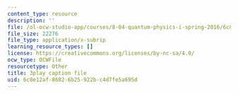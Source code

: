 ```yaml
---
content_type: resource
description: ''
file: /ol-ocw-studio-app/courses/8-04-quantum-physics-i-spring-2016/6c8e12af86826b25922bc4d7fe5a695d_fXlzY2l1-4w.srt
file_size: 22276
file_type: application/x-subrip
learning_resource_types: []
license: https://creativecommons.org/licenses/by-nc-sa/4.0/
ocw_type: OCWFile
resourcetype: Other
title: 3play caption file
uid: 6c8e12af-8682-6b25-922b-c4d7fe5a695d
---
```

